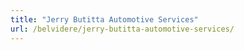 ```yaml
---
title: "Jerry Butitta Automotive Services"
url: /belvidere/jerry-butitta-automotive-services/
---
```

